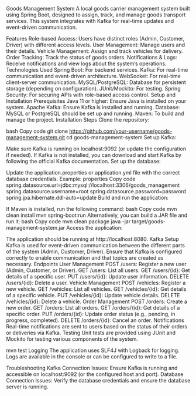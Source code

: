 Goods Management System
A local goods carrier management system built using Spring Boot, designed to assign, track, and manage goods transport services. This system integrates with Kafka for real-time updates and event-driven communication.

Features
Role-based Access: Users have distinct roles (Admin, Customer, Driver) with different access levels.
User Management: Manage users and their details.
Vehicle Management: Assign and track vehicles for delivery.
Order Tracking: Track the status of goods orders.
Notifications & Logs: Receive notifications and view logs about the system’s operations.
Technologies Used
Spring Boot: For backend services.
Kafka: For real-time communication and event-driven architecture.
WebSocket: For real-time client-server communication.
MySQL/PostgreSQL: Database for persistent storage (depending on configuration).
JUnit/Mockito: For testing.
Spring Security: For securing APIs with role-based access control.
Setup and Installation
Prerequisites
Java 11 or higher: Ensure Java is installed on your system.
Apache Kafka: Ensure Kafka is installed and running.
Database: MySQL or PostgreSQL should be set up and running.
Maven: To build and manage the project.
Installation Steps
Clone the repository:

bash
Copy code
git clone https://github.com/your-username/goods-management-system.git
cd goods-management-system
Set up Kafka:

Make sure Kafka is running on localhost:9092 (or update the configuration if needed).
If Kafka is not installed, you can download and start Kafka by following the official Kafka documentation.
Set up the database:

Update the application.properties or application.yml file with the correct database credentials.
Example:
properties
Copy code
spring.datasource.url=jdbc:mysql://localhost:3306/goods_management
spring.datasource.username=root
spring.datasource.password=password
spring.jpa.hibernate.ddl-auto=update
Build and run the application:

If Maven is installed, run the following command:
bash
Copy code
mvn clean install
mvn spring-boot:run
Alternatively, you can build a JAR file and run it:
bash
Copy code
mvn clean package
java -jar target/goods-management-system.jar
Access the application:

The application should be running at http://localhost:8080.
Kafka Setup
Kafka is used for event-driven communication between the different parts of the system (Admin, Customer, Driver).
Ensure that Kafka is configured correctly to enable communication and that topics are created as necessary.
Endpoints
User Management
POST /users: Register a new user (Admin, Customer, or Driver).
GET /users: List all users.
GET /users/{id}: Get details of a specific user.
PUT /users/{id}: Update user information.
DELETE /users/{id}: Delete a user.
Vehicle Management
POST /vehicles: Register a new vehicle.
GET /vehicles: List all vehicles.
GET /vehicles/{id}: Get details of a specific vehicle.
PUT /vehicles/{id}: Update vehicle details.
DELETE /vehicles/{id}: Delete a vehicle.
Order Management
POST /orders: Create a new order.
GET /orders: List all orders.
GET /orders/{id}: Get details of a specific order.
PUT /orders/{id}: Update order status (e.g., pending, in progress, completed).
DELETE /orders/{id}: Cancel an order.
Notifications
Real-time notifications are sent to users based on the status of their orders or deliveries via Kafka.
Testing
Unit tests are provided using JUnit and Mockito for testing various components of the system.

mvn test
Logging
The application uses SLF4J with Logback for logging. Logs are available in the console or can be configured to write to a file.

Troubleshooting
Kafka Connection Issues: Ensure Kafka is running and accessible on localhost:9092 (or the configured host and port).
Database Connection Issues: Verify the database credentials and ensure the database server is running.
